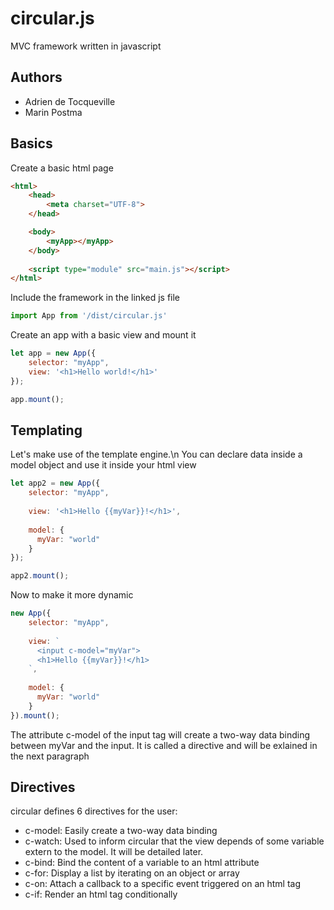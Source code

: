 # circular.js
MVC framework written in javascript

## Authors
  - Adrien de Tocqueville
  - Marin Postma
  
## Basics
Create a basic html page
```html
<html>
    <head>
        <meta charset="UTF-8">
    </head>

    <body>
        <myApp></myApp>
    </body>
    
    <script type="module" src="main.js"></script>
</html>
```

Include the framework in the linked js file

````javascript
import App from '/dist/circular.js'
````

Create an app with a basic view and mount it
````javascript
let app = new App({
    selector: "myApp",
    view: '<h1>Hello world!</h1>'
});

app.mount();
````

## Templating
Let's make use of the template engine.\n
You can declare data inside a model object and use it inside your html view

````javascript
let app2 = new App({
    selector: "myApp",
    
    view: '<h1>Hello {{myVar}}!</h1>',
    
    model: {
      myVar: "world"
    }
});

app2.mount();
````

Now to make it more dynamic
````javascript
new App({
    selector: "myApp",
    
    view: `
      <input c-model="myVar">
      <h1>Hello {{myVar}}!</h1>
    `,
    
    model: {
      myVar: "world"
    }
}).mount();
````
The attribute c-model of the input tag will create a two-way data binding between myVar and the input.
It is called a directive and will be exlained in the next paragraph

## Directives
circular defines 6 directives for the user:
  - c-model: Easily create a two-way data binding
  - c-watch: Used to inform circular that the view depends of some variable extern to the model. It will be detailed later.
  - c-bind: Bind the content of a variable to an html attribute
  - c-for: Display a list by iterating on an object or array
  - c-on: Attach a callback to a specific event triggered on an html tag
  - c-if: Render an html tag conditionally
